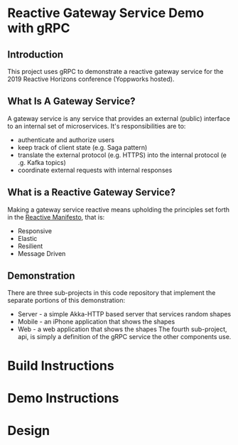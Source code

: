 # Reactive Gateway Service Demo with gRPC
## Introduction
This project uses gRPC to demonstrate a reactive gateway service for the
2019 Reactive Horizons conference (Yoppworks hosted). 

## What Is A Gateway Service?
A gateway service is any service that provides an external (public) interface
to an internal set of microservices. It's responsibilities are to:
* authenticate and authorize users
* keep track of client state (e.g. Saga pattern)
* translate the external protocol (e.g. HTTPS) into the internal protocol (e
.g. Kafka topics)
* coordinate external requests with internal responses

## What is a Reactive Gateway Service?
Making a gateway service reactive means upholding the principles set forth in 
the [Reactive Manifesto](http://reactivemanifesto.org), that is:
* Responsive
* Elastic
* Resilient
* Message Driven

## Demonstration
There are three sub-projects in this code repository that implement the separate
portions of this demonstration:
* Server - a simple Akka-HTTP based server that services random shapes
* Mobile - an iPhone application that shows the shapes
* Web - a web application that shows the shapes
The fourth sub-project, api, is simply a definition of the gRPC service the 
other components use. 

# Build Instructions

# Demo Instructions

# Design
